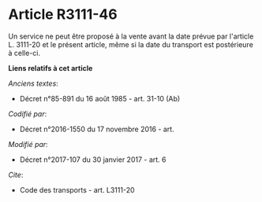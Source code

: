 # Article R3111-46

Un service ne peut être proposé à la vente avant la date prévue par l'article L. 3111-20 et le présent article, même si la
date du transport est postérieure à celle-ci.

**Liens relatifs à cet article**

_Anciens textes_:

  - Décret n°85-891 du 16 août 1985 - art. 31-10 (Ab)

_Codifié par_:

  - Décret n°2016-1550 du 17 novembre 2016 - art.

_Modifié par_:

  - Décret n°2017-107 du 30 janvier 2017 - art. 6

_Cite_:

  - Code des transports - art. L3111-20
